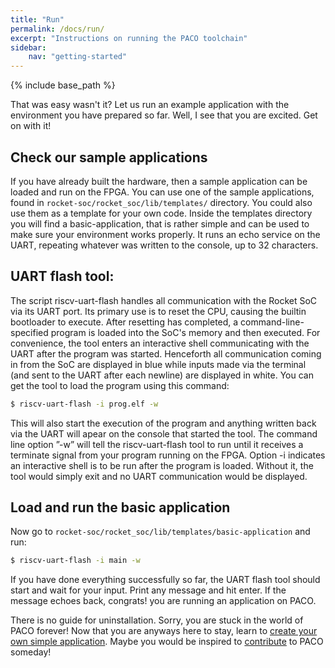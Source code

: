 ```yaml
---
title: "Run"
permalink: /docs/run/
excerpt: "Instructions on running the PACO toolchain"
sidebar: 
    nav: "getting-started"
---
```


{% include base_path %}

That was easy wasn't it? Let us run an example application with the environment you have prepared so far. Well, I see that you are excited. Get on with it!

## Check our sample applications

If you have already built the hardware, then a sample application can be loaded and run on the FPGA. You can use one of the sample applications, found in `rocket-soc/rocket_soc/lib/templates/` directory. You could also use them as a template for your own code. Inside the templates directory you will find a basic-application, that is rather simple and can be used to make sure your environment works properly. It runs an echo service on the UART, repeating whatever was written to the console, up to 32 characters. 

## UART flash tool:

The script riscv-uart-flash handles all communication with the Rocket SoC via its UART port. Its primary use is to reset the CPU, causing the builtin bootloader to execute. After resetting has completed, a command-line-specified program is loaded into the SoC's memory and then executed. For convenience, the tool enters an interactive shell communicating with the UART after the program was started. Henceforth all communication coming in from the SoC are displayed in blue while inputs made via the terminal (and sent to the UART after each newline) are displayed in white. You can get the tool to load the program using this command:

```bash
$ riscv-uart-flash -i prog.elf -w
```

This will also start the execution of the program and anything written back via the UART will apear on the console that started the tool. The command line option ”-w” will tell the riscv-uart-flash tool to run until it receives a terminate signal from your program running on the FPGA. Option -i indicates an interactive shell is to be run after the program is loaded. Without it, the tool would simply exit and no UART communication would be displayed.

## Load and run the basic application
 
Now go to `rocket-soc/rocket_soc/lib/templates/basic-application` and run:

```bash
$ riscv-uart-flash -i main -w
```

If you have done everything successfully so far, the UART flash tool should start and wait for your input. Print any message and hit enter. If the message echoes back, congrats! you are running an application on PACO.

There is no guide for uninstallation. Sorry, you are stuck in the world of PACO forever! Now that you are anyways here to stay, learn to [create your own simple application](https://paco-cpu.github.io/paco-cpu/docs/create-application/). Maybe you would be inspired to [contribute](https://github.com/PACO-CPU) to PACO someday! 
